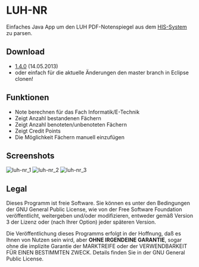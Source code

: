 # LUH-NR
Einfaches Java App um den LUH PDF-Notenspiegel aus dem [HIS-System](http://www.his.de/) zu parsen.

## Download
  * [1.4.0](http://luh-nr.googlecode.com/files/LUH-NR_1.4.0.jar) (14.05.2013) 
  * oder einfach für die aktuelle Änderungen den master branch in Eclipse clonen!
  
## Funktionen
  * Note berechnen für das Fach Informatik/E-Technik
  * Zeigt Anzahl bestandenen Fächern
  * Zeigt Anzahl benoteten/unbenoteten Fächern
  * Zeigt Credit Points
  * Die Möglichkeit Fächern manuell einzufügen

## Screenshots
![luh-nr_1](https://dl.dropbox.com/u/3098106/LUH-NR/LUH-NR_1.png)
![luh-nr_2](https://dl.dropbox.com/u/3098106/LUH-NR/LUH-NR_2.png)
![luh-nr_3](https://dl.dropbox.com/u/3098106/LUH-NR/LUH-NR_3.png)

## Legal
Dieses Programm ist freie Software. Sie können es unter den Bedingungen der GNU General Public License, wie von der Free Software Foundation veröffentlicht, weitergeben und/oder modifizieren, entweder gemäß Version 3 der Lizenz oder (nach Ihrer Option) jeder späteren Version.

Die Veröffentlichung dieses Programms erfolgt in der Hoffnung, daß es Ihnen von Nutzen sein wird, aber **OHNE IRGENDEINE GARANTIE**, sogar ohne die implizite Garantie der MARKTREIFE oder der VERWENDBARKEIT FÜR EINEN BESTIMMTEN ZWECK. Details finden Sie in der GNU General Public License.
